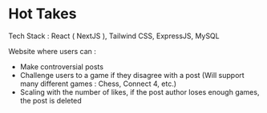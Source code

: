 # Hot Takes

Tech Stack : React ( NextJS ), Tailwind CSS, ExpressJS, MySQL

Website where users can : 
  - Make controversial posts
  - Challenge users to a game if they disagree with a post (Will support many different games : Chess, Connect 4, etc.)
  - Scaling with the number of likes, if the post author loses enough games, the post is deleted
